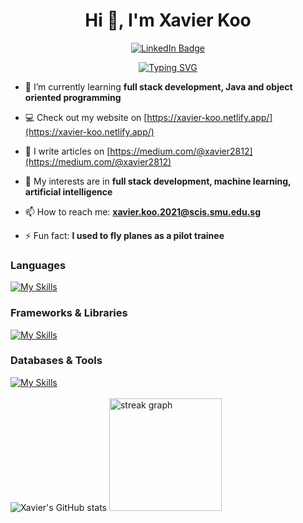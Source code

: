 <div align="center">
  <h1 align="center">Hi 👋, I'm Xavier Koo</h1>
 <div id="badges">
  <a href="https://www.linkedin.com/in/chong-jie-mi/">
    <img src="https://img.shields.io/badge/LinkedIn-blue?style=for-the-badge&logo=linkedin&logoColor=white" alt="LinkedIn Badge"/>
  </a>
</div>

[![Typing SVG](https://readme-typing-svg.herokuapp.com?center=true&lines=Aspiring+Software+Engineer;SMU+Information+Systems+Student)](https://git.io/typing-svg)
</div>

- 🌱 I’m currently learning **full stack development, Java and object oriented programming**

- 💻 Check out my website on [https://xavier-koo.netlify.app/](https://xavier-koo.netlify.app/)

- 📝 I write articles on [https://medium.com/@xavier2812](https://medium.com/@xavier2812)

- 🔭 My interests are in **full stack development, machine learning, artificial intelligence**

- 📫 How to reach me: **xavier.koo.2021@scis.smu.edu.sg**

- ⚡ Fun fact: **I used to fly planes as a pilot trainee**

### Languages 
[![My Skills](https://skillicons.dev/icons?i=html,css,sass,js,py,java)](https://skillicons.dev)

### Frameworks & Libraries
[![My Skills](https://skillicons.dev/icons?i=bootstrap,react,vue,nodejs,express,electron,jest,spring)](https://skillicons.dev)

### Databases & Tools
[![My Skills](https://skillicons.dev/icons?i=mongodb,mysql,docker,git,github,rabbitmq,vite,heroku,netlify,figma)](https://skillicons.dev)
<br />  <br />
![Xavier's GitHub stats](https://github-readme-stats.vercel.app/api?username=xavierkoo&show_icons=true&&theme=buefy&locale=en&count_private=true)
<img src="https://streak-stats.demolab.com?user=xavierkoo&locale=en&mode=weekly&theme=buefyla&hide_border=false&border_radius=6&order=3" height="180" alt="streak graph"  />
